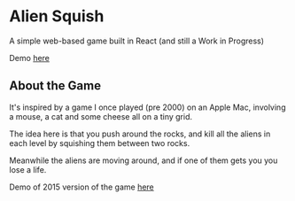 # Alien Squish

A simple web-based game built in React (and still a Work in Progress)

Demo [here](http://ralphbarton.co.uk/AlienSquish/)

## About the Game

It's inspired by a game I once played (pre 2000) on an Apple Mac, involving a mouse, a cat and some cheese all on a tiny grid.

The idea here is that you push around the rocks, and kill all the aliens in each level by squishing them between two rocks.

Meanwhile the aliens are moving around, and if one of them gets you you lose a life.


Demo of 2015 version of the game [here](http://www.ralphbarton.co.uk/old/AlienSquish-2015)